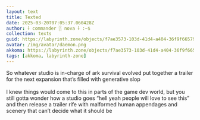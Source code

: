 ```yaml
---
layout: text
title: Texted
date: 2025-03-20T07:05:37.060428Z
author: ⸸ commander ░ nova ⸸ :~$
collection: texts
guid: https://labyrinth.zone/objects/f7ae3573-103d-41d4-a404-36f9f6657958
avatar: /img/avatar/daemon.png
akkoma: https://labyrinth.zone/objects/f7ae3573-103d-41d4-a404-36f9f6657958
tags: [akkoma, labyrinth-zone]
---
```


<p>So whatever studio is in-charge of ark survival evolved put together a trailer for the next expansion that’s filled with generative slop<br><br>I knew things would come to this in parts of the game dev world, but you still gotta wonder how a studio goes “hell yeah people will love to see this” and then release a trailer rife with malformed human appendages and scenery that can’t decide what it should be</p>